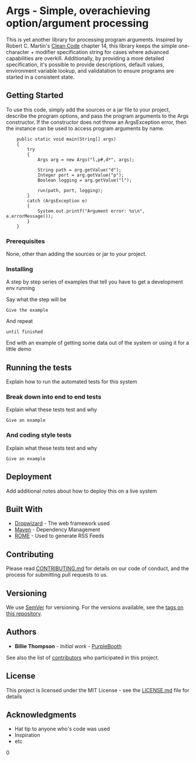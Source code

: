 # Args - Simple, overachieving option/argument processing

This is yet another library for processing program arguments. Inspired by Robert C. Martin's 
<a href="http://www.amazon.com/Clean-Code-Handbook-Software-Craftmanship/dp/0132350882" target="_blank">
Clean Code</a> chapter 14, this library keeps the simple one-character + modifier specification string for cases
where advanced capabilities are overkill. Additionally, by providing a more detailed specification,
it's possible to provide descriptions, default values, environment variable lookup, and validatation
to ensure programs are started in a consistent state.


## Getting Started

To use this code, simply add the sources or a jar file to your project, describe the program 
options, and pass the program arguments to the Args constructor. If the constructor does not
throw an ArgsException error, then the instance can be used to access program arguments by
name.

```
	public static void main(String[] args)
	{
		try
		{
			Args arg = new Args("l,p#,d*", args);

			String path = arg.getValue("d");
			Integer port = arg.getValue("p");
			Boolean logging = arg.getValue("l");

			run(path, port, logging);
		}
		catch (ArgsException e)
		{
			System.out.printf("Argument error: %s\n", e.errorMessage());
		}
	}

```

### Prerequisites

None, other than adding the sources or jar to your project.

### Installing

A step by step series of examples that tell you have to get a development env running

Say what the step will be

```
Give the example
```

And repeat

```
until finished
```

End with an example of getting some data out of the system or using it for a little demo

## Running the tests

Explain how to run the automated tests for this system

### Break down into end to end tests

Explain what these tests test and why

```
Give an example
```

### And coding style tests

Explain what these tests test and why

```
Give an example
```

## Deployment

Add additional notes about how to deploy this on a live system

## Built With

* [Dropwizard](http://www.dropwizard.io/1.0.2/docs/) - The web framework used
* [Maven](https://maven.apache.org/) - Dependency Management
* [ROME](https://rometools.github.io/rome/) - Used to generate RSS Feeds

## Contributing

Please read [CONTRIBUTING.md](https://gist.github.com/PurpleBooth/b24679402957c63ec426) for details on our code of conduct, and the process for submitting pull requests to us.

## Versioning

We use [SemVer](http://semver.org/) for versioning. For the versions available, see the [tags on this repository](https://github.com/your/project/tags). 

## Authors

* **Billie Thompson** - *Initial work* - [PurpleBooth](https://github.com/PurpleBooth)

See also the list of [contributors](https://github.com/your/project/contributors) who participated in this project.

## License

This project is licensed under the MIT License - see the [LICENSE.md](LICENSE.md) file for details

## Acknowledgments

* Hat tip to anyone who's code was used
* Inspiration
* etc

0

